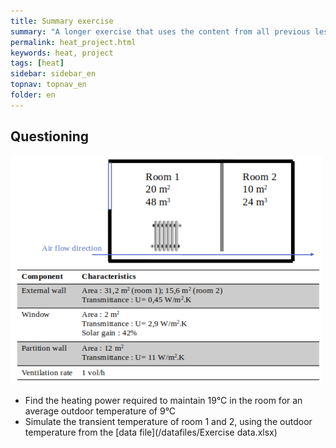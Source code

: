 ```yaml
---
title: Summary exercise
summary: "A longer exercise that uses the content from all previous lessons"
permalink: heat_project.html
keywords: heat, project
tags: [heat]
sidebar: sidebar_en
topnav: topnav_en
folder: en
---
```



## Questioning

<img src="images/heat_project.png" style="width: 500px;">

* Find the heating power required to maintain 19°C in the room for an average outdoor temperature of 9°C
* Simulate the transient temperature of room 1 and 2, using the outdoor temperature from the [data file](/datafiles/Exercise data.xlsx)

